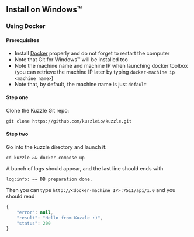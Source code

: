 ## Install on Windows™

### Using Docker

#### Prerequisites

* Install [Docker](https://docs.docker.com/engine/installation/windows/) properly and do not forget to restart the computer
* Note that Git for Windows™ will be installed too
* Note the machine name and machine IP when launching docker toolbox (you can retrieve the machine IP later by typing ```docker-machine ip <machine name>```)
* Note that, by default, the machine name is just ```default```

#### Step one

Clone the Kuzzle Git repo:

```shell
git clone https://github.com/kuzzleio/kuzzle.git
```

#### Step two

Go into the kuzzle directory and launch it:

```shell
cd kuzzle && docker-compose up
```

A bunch of logs should appear, and the last line should ends with 

```shell
log:info: == DB preparation done.
```

Then you can type ```http://<docker-machine IP>:7511/api/1.0``` and you should read 

```javascript
{
    "error": null,
    "result": "Hello from Kuzzle :)",
    "status": 200
}
```